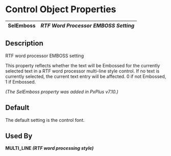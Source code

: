# Control Object Properties

**SelEmboss** |  **_RTF Word Processor EMBOSS Setting_**  
---|---  
  
## Description

RTF word processor EMBOSS setting

This property reflects whether the text will be Embossed for the currently selected text in a RTF word processor multi-line style control. If no text is currently selected, the current text entry will be affected. 0 if not Embossed, 1 if Embossed.

_(The SelEmboss property was added in PxPlus v7.10.)_

## Default

The default setting is the control font.

## Used By

**MULTI_LINE _(RTF word processing style)_**
